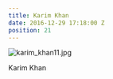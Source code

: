 ```yaml
---
title: Karim Khan
date: 2016-12-29 17:18:00 Z
position: 21
---
```


![karim_khan11.jpg](/uploads/karim_khan11.jpg)

Karim Khan